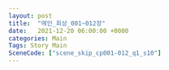 ```yaml
---
layout: post
title:  "메인_회상_001~012장"
date:   2021-12-20 06:00:00 +0000
categories: Main
Tags: Story Main
SceneCode: ["scene_skip_cp001-012_q1_s10"]
---
```

